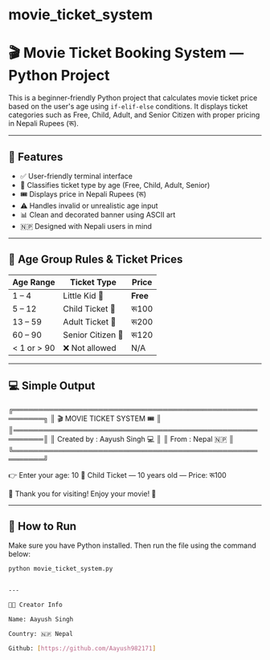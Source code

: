 # movie_ticket_system

# 🎬 Movie Ticket Booking System — Python Project

This is a beginner-friendly Python project that calculates movie ticket price based on the user's age using `if-elif-else` conditions. It displays ticket categories such as Free, Child, Adult, and Senior Citizen with proper pricing in Nepali Rupees (रू).

---

## 📌 Features

- ✅ User-friendly terminal interface
- 🧒 Classifies ticket type by age (Free, Child, Adult, Senior)
- 🎟️ Displays price in Nepali Rupees (रू)
- ⚠️ Handles invalid or unrealistic age input
- 📊 Clean and decorated banner using ASCII art
- 🇳🇵 Designed with Nepali users in mind

---

## 🧠 Age Group Rules & Ticket Prices

| Age Range        | Ticket Type           | Price      |
|------------------|-----------------------|------------|
| 1 – 4            | Little Kid 👶         | **Free**   |
| 5 – 12           | Child Ticket 🧒        | रू100       |
| 13 – 59          | Adult Ticket 🧑        | रू200       |
| 60 – 90          | Senior Citizen 👴      | रू120       |
| < 1 or > 90      | ❌ Not allowed         | N/A         |

---

## 💻 Simple Output

╔════════════════════════════════════════════════════════╗ ║               🎬 MOVIE TICKET SYSTEM 🎟️              ║ ║════════════════════════════════════════════════════════║ ║           Created by : Aayush Singh 💻                ║ ║                 From : Nepal 🇳🇵                      ║ ╚════════════════════════════════════════════════════════╝

👉 Enter your age: 10 🎫 Child Ticket — 10 years old — Price: रू100

🎉 Thank you for visiting! Enjoy your movie! 🍿

---

## 🔧 How to Run

Make sure you have Python installed. Then run the file using the command below:

```bash
python movie_ticket_system.py


---

🧑‍💻 Creator Info

Name: Aayush Singh

Country: 🇳🇵 Nepal

Github: [https://github.com/Aayush982171]

